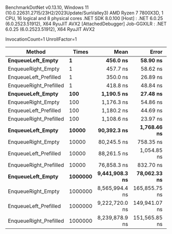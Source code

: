 
BenchmarkDotNet v0.13.10, Windows 11 (10.0.22631.2715/23H2/2023Update/SunValley3)
AMD Ryzen 7 7800X3D, 1 CPU, 16 logical and 8 physical cores
.NET SDK 8.0.100
  [Host]     : .NET 6.0.25 (6.0.2523.51912), X64 RyuJIT AVX2 [AttachedDebugger]
  Job-GGXILR : .NET 6.0.25 (6.0.2523.51912), X64 RyuJIT AVX2

InvocationCount=1  UnrollFactor=1  

 Method                 | Times   | Mean           | Error         | StdDev        | Median         | Allocated  |
----------------------- |-------- |---------------:|--------------:|--------------:|---------------:|-----------:|
 **EnqueueLeft_Empty**      | **1**       |       **456.0 ns** |      **58.90 ns** |     **173.68 ns** |       **400.0 ns** |      **592 B** |
 EnqueueRight_Empty     | 1       |       457.7 ns |      58.62 ns |     170.07 ns |       400.0 ns |      592 B |
 EnqueueLeft_Prefilled  | 1       |       350.0 ns |      26.89 ns |      73.16 ns |       300.0 ns |      592 B |
 EnqueueRight_Prefilled | 1       |       418.8 ns |      48.84 ns |     140.91 ns |       400.0 ns |      592 B |
 **EnqueueLeft_Empty**      | **100**     |     **1,190.5 ns** |      **27.48 ns** |      **73.83 ns** |     **1,200.0 ns** |     **5344 B** |
 EnqueueRight_Empty     | 100     |     1,176.3 ns |      54.86 ns |     155.62 ns |     1,100.0 ns |     5344 B |
 EnqueueLeft_Prefilled  | 100     |     1,180.2 ns |      44.69 ns |     121.58 ns |     1,100.0 ns |     5344 B |
 EnqueueRight_Prefilled | 100     |     1,108.6 ns |      23.97 ns |      58.34 ns |     1,100.0 ns |     5344 B |
 **EnqueueLeft_Empty**      | **10000**   |    **90,392.3 ns** |   **1,768.46 ns** |   **1,476.74 ns** |    **90,000.0 ns** |   **480544 B** |
 EnqueueRight_Empty     | 10000   |    80,245.5 ns |     758.35 ns |     931.32 ns |    80,250.0 ns |   480544 B |
 EnqueueLeft_Prefilled  | 10000   |    88,261.5 ns |   1,054.85 ns |     880.85 ns |    88,500.0 ns |   480544 B |
 EnqueueRight_Prefilled | 10000   |    76,858.3 ns |     832.70 ns |     650.12 ns |    76,700.0 ns |   480544 B |
 **EnqueueLeft_Empty**      | **1000000** | **9,441,908.3 ns** |  **78,062.33 ns** |  **60,945.93 ns** | **9,447,700.0 ns** | **48000496 B** |
 EnqueueRight_Empty     | 1000000 | 8,565,994.4 ns | 165,855.75 ns | 177,463.80 ns | 8,486,650.0 ns | 48000496 B |
 EnqueueLeft_Prefilled  | 1000000 | 9,222,720.0 ns | 149,941.07 ns | 140,254.97 ns | 9,190,800.0 ns | 48000496 B |
 EnqueueRight_Prefilled | 1000000 | 8,239,878.9 ns | 151,565.85 ns | 168,465.04 ns | 8,186,800.0 ns | 48000496 B |
